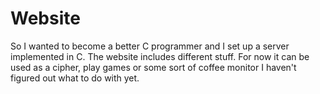 # Website
So I wanted to become a better C programmer and I set up a server implemented in C. 
The website includes different stuff. For now it can be used as a cipher, play games or 
some sort of coffee monitor I haven't figured out what to do with yet. 
